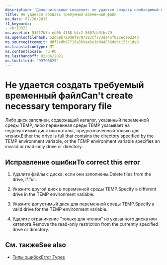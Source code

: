 ```yaml
---
description: 'Дополнительные сведения: не удается создать необходимый временный файл'
title: Не удается создать требуемый временный файл
ms.date: 07/20/2015
f1_keywords:
- vbrID322
ms.assetid: 53617b5b-eb06-4188-b4c2-8607cb9fbc79
ms.openlocfilehash: 52d68b720d9f8797183cf773da45f02ceca0224d
ms.sourcegitcommit: ddf7edb67715a5b9a45e3dd44536dabc153c1de0
ms.translationtype: MT
ms.contentlocale: ru-RU
ms.lasthandoff: 02/06/2021
ms.locfileid: "99796825"
---
```

# <a name="cant-create-necessary-temporary-file"></a><span data-ttu-id="bec13-103">Не удается создать требуемый временный файл</span><span class="sxs-lookup"><span data-stu-id="bec13-103">Can't create necessary temporary file</span></span>

<span data-ttu-id="bec13-104">Либо диск заполнен, содержащий каталог, указанный переменной среды TEMP, либо переменная среды TEMP указывает на недопустимый диск или каталог, предназначенный только для чтения.</span><span class="sxs-lookup"><span data-stu-id="bec13-104">Either the drive is full that contains the directory specified by the TEMP environment variable, or the TEMP environment variable specifies an invalid or read-only drive or directory.</span></span>  
  
## <a name="to-correct-this-error"></a><span data-ttu-id="bec13-105">Исправление ошибки</span><span class="sxs-lookup"><span data-stu-id="bec13-105">To correct this error</span></span>  
  
1. <span data-ttu-id="bec13-106">Удалите файлы с диска, если они заполнены.</span><span class="sxs-lookup"><span data-stu-id="bec13-106">Delete files from the drive, if full.</span></span>  
  
2. <span data-ttu-id="bec13-107">Укажите другой диск в переменной среды TEMP.</span><span class="sxs-lookup"><span data-stu-id="bec13-107">Specify a different drive in the TEMP environment variable.</span></span>  
  
3. <span data-ttu-id="bec13-108">Укажите допустимый диск для переменной среды TEMP.</span><span class="sxs-lookup"><span data-stu-id="bec13-108">Specify a valid drive for the TEMP environment variable.</span></span>  
  
4. <span data-ttu-id="bec13-109">Удалите ограничение "только для чтения" из указанного диска или каталога.</span><span class="sxs-lookup"><span data-stu-id="bec13-109">Remove the read-only restriction from the currently specified drive or directory.</span></span>  
  
## <a name="see-also"></a><span data-ttu-id="bec13-110">См. также</span><span class="sxs-lookup"><span data-stu-id="bec13-110">See also</span></span>

- [<span data-ttu-id="bec13-111">Типы ошибок</span><span class="sxs-lookup"><span data-stu-id="bec13-111">Error Types</span></span>](../../programming-guide/language-features/error-types.md)
